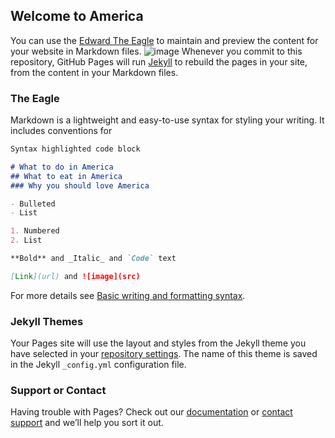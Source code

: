 ## Welcome to America

You can use the [Edward The Eagle]() to maintain and preview the content for your website in Markdown files.
![image](https://images.fineartamerica.com/images/artworkimages/mediumlarge/1/america-freedom-gary-gunderson.jpg)
Whenever you commit to this repository, GitHub Pages will run [Jekyll](https://jekyllrb.com/) to rebuild the pages in your site, from the content in your Markdown files.

### The Eagle

Markdown is a lightweight and easy-to-use syntax for styling your writing. It includes conventions for

```markdown
Syntax highlighted code block

# What to do in America
## What to eat in America
### Why you should love America

- Bulleted
- List

1. Numbered
2. List

**Bold** and _Italic_ and `Code` text

[Link](url) and ![image](src)
```

For more details see [Basic writing and formatting syntax](https://docs.github.com/en/github/writing-on-github/getting-started-with-writing-and-formatting-on-github/basic-writing-and-formatting-syntax).

### Jekyll Themes

Your Pages site will use the layout and styles from the Jekyll theme you have selected in your [repository settings](https://github.com/AmmonSalmon/SUPER-MEGA-ULTIMATE-Website/settings/pages). The name of this theme is saved in the Jekyll `_config.yml` configuration file.

### Support or Contact

Having trouble with Pages? Check out our [documentation](https://docs.github.com/categories/github-pages-basics/) or [contact support](https://support.github.com/contact) and we’ll help you sort it out.
